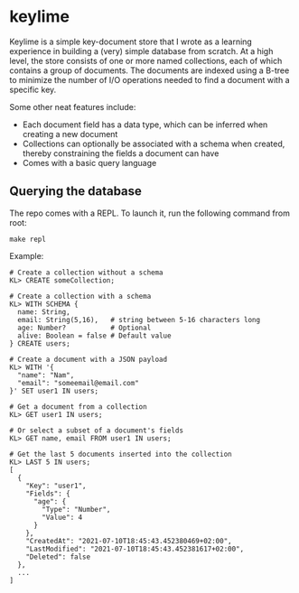 # keylime

Keylime is a simple key-document store that I wrote as a learning experience in building a (very) simple database from scratch.
At a high level, the store consists of one or more named collections, each of which contains a group of documents. The documents
are indexed using a B-tree to minimize the number of I/O operations needed to find a document with a specific key.

Some other neat features include:

* Each document field has a data type, which can be inferred when creating a new document
* Collections can optionally be associated with a schema when created, thereby constraining the fields a document can have
* Comes with a basic query language

## Querying the database

The repo comes with a REPL. To launch it, run the following command from root:

```
make repl
```

Example:

```
# Create a collection without a schema
KL> CREATE someCollection;

# Create a collection with a schema
KL> WITH SCHEMA {
  name: String,       
  email: String(5,16),   # string between 5-16 characters long
  age: Number?           # Optional
  alive: Boolean = false # Default value
} CREATE users;

# Create a document with a JSON payload
KL> WITH '{
  "name": "Nam",
  "email": "someemail@email.com"
}' SET user1 IN users;

# Get a document from a collection
KL> GET user1 IN users;

# Or select a subset of a document's fields
KL> GET name, email FROM user1 IN users;

# Get the last 5 documents inserted into the collection
KL> LAST 5 IN users;
[
  {
    "Key": "user1",
    "Fields": {
      "age": {
        "Type": "Number",
        "Value": 4
      }
    },
    "CreatedAt": "2021-07-10T18:45:43.452380469+02:00",
    "LastModified": "2021-07-10T18:45:43.452381617+02:00",
    "Deleted": false
  },
  ...
]
```
